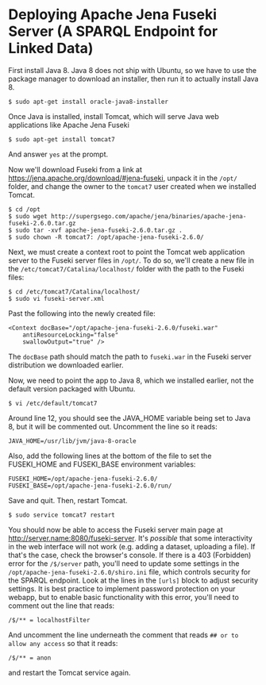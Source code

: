 # Deploying Apache Jena Fuseki Server (A SPARQL Endpoint for Linked Data)

First install Java 8. Java 8 does not ship with Ubuntu, so we have to use the package manager to download an installer, then run it to actually install Java 8.  

    $ sudo apt-get install oracle-java8-installer

Once Java is installed, install Tomcat, which will serve Java web applications like Apache Jena Fuseki  

    $ sudo apt-get install tomcat7

And answer `yes` at the prompt.

Now we'll download Fuseki from a link at https://jena.apache.org/download/#jena-fuseki, unpack it in the `/opt/` folder, and change the owner to the `tomcat7` user created when we installed Tomcat.

    $ cd /opt
    $ sudo wget http://supergsego.com/apache/jena/binaries/apache-jena-fuseki-2.6.0.tar.gz 
    $ sudo tar -xvf apache-jena-fuseki-2.6.0.tar.gz .
    $ sudo chown -R tomcat7: /opt/apache-jena-fuseki-2.6.0/

Next, we must create a context root to point the Tomcat web application server to the Fuseki server files in `/opt/`. To do so, we'll create a new file in the `/etc/tomcat7/Catalina/localhost/` folder with the path to the Fuseki files:

    $ cd /etc/tomcat7/Catalina/localhost/
    $ sudo vi fuseki-server.xml

Past the following into the newly created file:

    <Context docBase="/opt/apache-jena-fuseki-2.6.0/fuseki.war"
        antiResourceLocking="false"
        swallowOutput="true" />

The `docBase` path should match the path to `fuseki.war` in the Fuseki server distribution we downloaded earlier. 

Now, we need to point the app to Java 8, which we installed earlier, not the default version packaged with Ubuntu.

    $ vi /etc/default/tomcat7

Around line 12, you should see the JAVA_HOME variable being set to Java 8, but it will be commented out. Uncomment the line so it reads:

    JAVA_HOME=/usr/lib/jvm/java-8-oracle

Also, add the following lines at the bottom of the file to set the FUSEKI_HOME and FUSEKI_BASE environment variables:

    FUSEKI_HOME=/opt/apache-jena-fuseki-2.6.0/
    FUSEKI_BASE=/opt/apache-jena-fuseki-2.6.0/run/ 

Save and quit. Then, restart Tomcat.

    $ sudo service tomcat7 restart

You should now be able to access the Fuseki server main page at http://server.name:8080/fuseki-server. It's _possible_ that some interactivity in the web interface will not work (e.g. adding a dataset, uploading a file). If that's the case, check the browser's console. If there is a 403 (Forbidden) error for the `/$/server` path, you'll need to update some settings in the `/opt/apache-jena-fuseki-2.6.0/shiro.ini` file, which controls security for the SPARQL endpoint. Look at the lines in the `[urls]` block to adjust security settings. It is best practice to implement password protection on your webapp, but to enable basic functionality with this error, you'll need to comment out the line that reads:

    /$/** = localhostFilter
    
And uncomment the line underneath the comment that reads `## or to allow any access` so that it reads:

    /$/** = anon

and restart the Tomcat service again.
